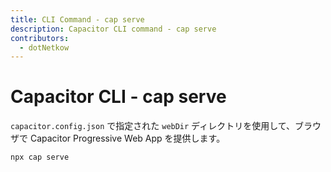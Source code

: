 ```yaml
---
title: CLI Command - cap serve
description: Capacitor CLI command - cap serve
contributors:
  - dotNetkow
---
```


# Capacitor CLI - cap serve

`capacitor.config.json` で指定された `webDir` ディレクトリを使用して、ブラウザで Capacitor Progressive Web App を提供します。

```bash
npx cap serve
```
